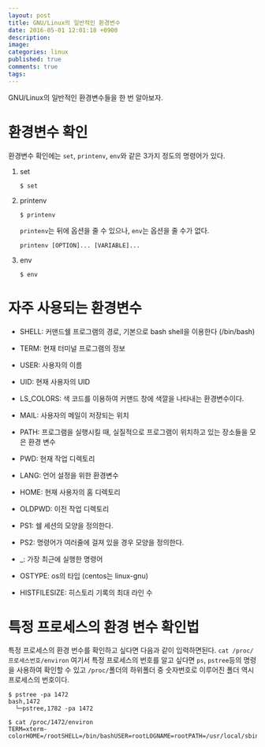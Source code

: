 ```yaml
---
layout: post
title: GNU/Linux의 일반적인 환경변수
date: 2016-05-01 12:01:18 +0900
description: 
image: 
categories: linux
published: true
comments: true
tags:
---
```


GNU/Linux의 일반적인 환경변수들을 한 번 알아보자.

# 환경변수 확인

환경변수 확인에는 `set`, `printenv`, `env`와 같은 3가지 정도의 명령어가 있다.  

1. set

       $ set

2. printenv

       $ printenv
    
    `printenv`는 뒤에 옵션을 줄 수 있으나, `env`는 옵션을 줄 수가 없다.

       printenv [OPTION]... [VARIABLE]...

3. env
       
       $ env

# 자주 사용되는 환경변수

- SHELL: 커맨드쉘 프로그램의 경로, 기본으로 bash shell을 이용한다 (/bin/bash)

- TERM: 현재 터미널 프로그램의 정보

- USER: 사용자의 이름

- UID: 현재 사용자의 UID

- LS_COLORS: 색 코드를 이용하여 커맨드 창에 색깔을 나타내는 환경변수이다.

- MAIL: 사용자의 메일이 저장되는 위치

- PATH: 프로그램을 실행시킬 때, 실질적으로 프로그램이 위치하고 있는 장소들을 모은 환경 변수

- PWD: 현재 작업 디렉토리

- LANG: 언어 설정을 위한 환경변수

- HOME: 현재 사용자의 홈 디렉토리

- OLDPWD: 이전 작업 디렉토리

- PS1: 쉘 세션의 모양을 정의한다.

- PS2: 명령어가 여러줄에 걸져 있을 경우 모양을 정의한다.

- \_: 가장 최근에 실행한 명령어

- OSTYPE: os의 타입 (centos는 linux-gnu)

- HISTFILESIZE: 히스토리 기록의 최대 라인 수

# 특정 프로세스의 환경 변수 확인법

특정 프로세스의 환경 번수를 확인하고 싶다면 다음과 같이 입력하면된다. `cat /proc/프로세스번호/environ` 여기서 특정 프로세스의 번호를 알고 싶다면 `ps`, `pstree`등의 명령을 사용하여 확인할 수 있고 `/proc/`폴더의 하위폴더 중 숫자번호로 이루어진 폴더 역시 프로세스의 번호이다.

```shell
$ pstree -pa 1472
bash,1472
  └─pstree,1782 -pa 1472

$ cat /proc/1472/environ
TERM=xterm-colorHOME=/rootSHELL=/bin/bashUSER=rootLOGNAME=rootPATH=/usr/local/sbin:/usr/local/bin:/sbin:/bin:/usr/sbin:/usr/binXDG_SESSION_ID=2n
```

